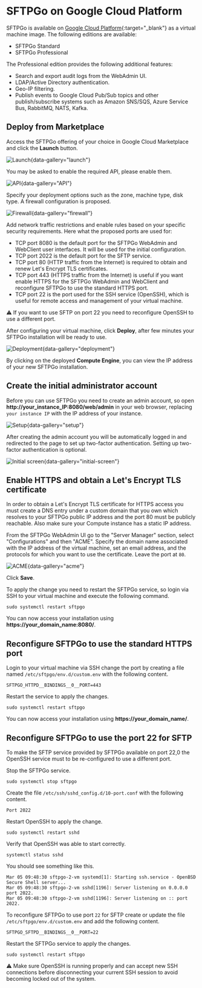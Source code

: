 # SFTPGo on Google Cloud Platform

SFTPGo is available on [Google Cloud Platform](https://console.cloud.google.com/marketplace/browse?filter=partner:SFTPGo%20Authors){:target="_blank"} as a virtual machine image. The following editions are available:

- SFTPGo Standard
- SFTPGo Professional

The Professional edition provides the following additional features:

- Search and export audit logs from the WebAdmin UI.
- LDAP/Active Directory authentication.
- Geo-IP filtering.
- Publish events to Google Cloud Pub/Sub topics and other publish/subscribe systems such as Amazon SNS/SQS, Azure Service Bus, RabbitMQ, NATS, Kafka.

## Deploy from Marketplace

Access the SFTPGo offering of your choice in Google Cloud Marketplace and click the **Launch** button.

![Launch](../assets/img/gcp-launch.png){data-gallery="launch"}

You may be asked to enable the required API, please enable them.

![API](../assets/img/gcp-api.png){data-gallery="API"}

Specify your deployment options such as the zone, machine type, disk type.
A firewall configuration is proposed.

![Firewall](../assets/img/gcp-firewall.png){data-gallery="firewall"}

Add network traffic restrictions and enable rules based on your specific security requirements.
Here what the proposed ports are used for:

- TCP port 8080 is the default port for the SFTPGo WebAdmin and WebClient user interfaces. It will be used for the initial configuration.
- TCP port 2022 is the default port for the SFTP service.
- TCP port 80 (HTTP traffic from the Internet) is required to obtain and renew Let's Encrypt TLS certificates.
- TCP port 443 (HTTPS traffic from the Internet) is useful if you want enable HTTPS for the SFTPGo WebAdmin and WebClient and reconfigure SFTPGo to use the standard HTTPS port.
- TCP port 22 is the port used for the SSH service (OpenSSH), which is useful for remote access and management of your virtual machine.

:warning: If you want to use SFTP on port 22 you need to reconfigure OpenSSH to use a different port.

After configuring your virtual machine, click **Deploy**, after few minutes your SFTPGo installation will be ready to use.

![Deployment](../assets/img/gcp_deployment.png){data-gallery="deployment"}

By clicking on the deployed **Compute Engine**, you can view the IP address of your new SFTPGo installation.

## Create the initial administrator account

Before you can use SFTPGo you need to create an admin account, so open **http://your_instance_IP:8080/web/admin** in your web browser, replacing `your instance IP` with the IP address of your instance.

![Setup](../assets/img/setup.png){data-gallery="setup"}

After creating the admin account you will be automatically logged in and redirected to the page to set up two-factor authentication. Setting up two-factor authentication is optional.

![Initial screen](../assets/img/initial-screen.png){data-gallery="initial-screen"}

## Enable HTTPS and obtain a Let's Encrypt TLS certificate

In order to obtain a Let's Encrypt TLS certificate for HTTPS access you must create a DNS entry under a custom domain that you own which resolves to your SFTPGo public IP address and the port 80 must be publicly reachable.
Also make sure your Compute instance has a static IP address.

From the SFTPGo WebAdmin UI go to the "Server Manager" section, select "Configurations" and then "ACME".
Specify the domain name associated with the IP address of the virtual machine, set an email address, and the protocols for which you want to use the certificate. Leave the port at `80`.

![ACME](../assets/img/gcp_acme.png){data-gallery="acme"}

Click **Save**.

To apply the change you need to restart the SFTPGo service, so login via SSH to your virtual machine and execute the following command.

```shell
sudo systemctl restart sftpgo
```

You can now access your installation using **https://your_domain_name:8080/**.

## Reconfigure SFTPGo to use the standard HTTPS port

Login to your virtual machine via SSH change the port by creating a file named `/etc/sftpgo/env.d/custom.env` with the following content.

```shell
SFTPGO_HTTPD__BINDINGS__0__PORT=443
```

Restart the service to apply the changes.

```shell
sudo systemctl restart sftpgo
```

You can now access your installation using **https://your_domain_name/**.

## Reconfigure SFTPGo to use the port 22 for SFTP

To make the SFTP service provided by SFTPGo available on port 22,0 the OpenSSH service must to be re-configured to use a different port.

Stop the SFTPGo service.

```shell
sudo systemctl stop sftpgo
```

Create the file `/etc/ssh/sshd_config.d/10-port.conf` with the following content.

```shell
Port 2022
```

Restart OpenSSH to apply the change.

```shell
sudo systemctl restart sshd
```

Verify that OpenSSH was able to start correctly.

```shell
systemctl status sshd
```

You should see something like this.

```shell
Mar 05 09:48:30 sftpgo-2-vm systemd[1]: Starting ssh.service - OpenBSD Secure Shell server...
Mar 05 09:48:30 sftpgo-2-vm sshd[1196]: Server listening on 0.0.0.0 port 2022.
Mar 05 09:48:30 sftpgo-2-vm sshd[1196]: Server listening on :: port 2022.
```

To reconfigure SFTPGo to use port `22` for SFTP create or update the file `/etc/sftpgo/env.d/custom.env` and add the following content.

```shell
SFTPGO_SFTPD__BINDINGS__0__PORT=22
```

Restart the SFTPGo service to apply the changes.

```shell
sudo systemctl restart sftpgo
```

:warning: Make sure OpenSSH is running properly and can accept new SSH connections before disconnecting your current SSH session to avoid becoming locked out of the system.
